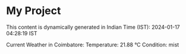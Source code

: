 # My Project

This content is dynamically generated in Indian Time (IST): 2024-01-17 04:28:19 IST


Current Weather in Coimbatore:
Temperature: 21.88 °C
Condition: mist
